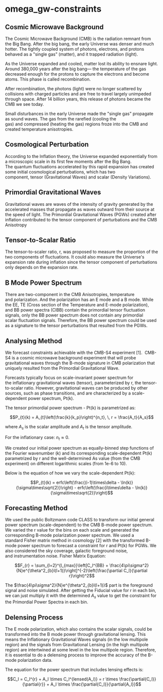 # omega_gw-constraints

## Cosmic Microwave Background
The Cosmic Microwave Background (CMB) is the radiation remnant from the Big Bang. After the big bang, the early Universe was denser and much hotter. The tightly coupled system of photons, electrons, and protons behaved as a "single gas" (matter), and it trapped radiation (light).

As the Universe expanded and cooled, matter lost its ability to ensnare light. Around 380,000 years after the big bang— the temperature of the gas decreased enough for the protons to capture the electrons and become atoms. This phase is called recombination.

After recombination, the photons (light) were no longer scattered by collisions with charged particles and are free to travel largely unimpeded through space. After 14 billion years, this release of photons became the CMB we see today.

Small disturbances in the early Universe made the "single gas" propagate as sound waves. The gas from the rarefied (cooling the gas) and compressed (heating the gas) regions froze into the CMB and created temperature anisotropies. 


## Cosmological Perturbation
According to the Inflation theory, the Universe expanded exponentially from a microscopic scale in its first few moments after the Big Bang. The quantum fluctuations accelerated by this rapid expansion has created some initial cosmological perturbations, which has two component, tensor (Gravitational Waves) and scalar (Density Variations).

## Primordial Gravitational Waves
Gravitational waves are waves of the intensity of gravity generated by the accelerated masses that propagate as waves outward from their source at the speed of light. The Primordial Gravitational Waves (PGWs) created after inflation contributed to the tensor component of perturbations and the CMB Anisotropy

## Tensor-to-Scalar Ratio
The tensor-to-scaler ratio, r, was proposed to measure the proportion of the two components of fluctuations. It could also measure the Universe's expansion rate during inflation since the tensor component of perturbations only depends on the expansion rate.

## B Mode Power Spectrum
There are two-component in the CMB Anisotropies, temperature and polarization. And the polarization has an E mode and a B mode. While the EE, TE (Cross section of the Temperature and E-mode polarization), and BB power spectra (ClBB) contain the primordial tensor fluctuation signals, only the BB power spectrum does not contain any primordial scalar fluctuation signals. Therefore, the BB power spectrum could be used as a signature to the tensor perturbations that resulted from the PGWs.

## Analysing Method
We forecast constraints achievable with the CMB-S4 experiment [1].  CMB-S4 is a cosmic microwave background experiment that will probe gravitational waves through the B-mode signature in CMB polarization that uniquely resulted from the Primordial Gravitational Wave.

Forecasts typically focus on scale-invariant power spectrum for the inflationary gravitational waves (tensor), parameterized by r, the tensor-to-scalar ratio. However, gravitational waves can be produced by other sources, such as phase transitions, and are characterized by a scale-dependent power spectrum, Pt(k). 

The tensor primordial power spectrum - Pt(k) is parametrized as: 

$$P_{t}(k) = A_{t}\left(\frac{k}{k_p}\right)^{n_t}, \, r = \frac{A_t}{A_s}$$

where $A_s$ is the scalar amplitude and $A_t$ is the tensor amplitude.

For the inflationary case: $n_t \approx 0$.

We created our initial power spectrum as equally-binned step functions of the Fourier wavenumber (k) and its corresponding scale-dependent Pt(k) parametrized by r and the well-determined As value (from the CMB experiment) on different logarithmic scales (from 1e-6 to 10).

Below is the equation of how we vary the scale-dependent Pt(k):

$$P_{t}(k) = erfc\left(\frac{(i-1)\times\delta - \ln(k)}{\sigma\times\sqrt{2}}\right) - erfc\left(\frac{i\times\delta - \ln(k)}{\sigma\times\sqrt{2}}\right)$$

## Forecasting Method
We used the public Boltzmann code CLASS to transform our initial general power spectrum (scale-dependent) to the CMB B-mode power spectrum. We varied the r value for the bins on each scale and generated the corresponding B-mode polarization power spectrum.
We used a standard Fisher matrix method in cosmology [2] with the transformed B-mode power spectrum to forecast a constraint for r and Pt(k) for PGWs. We also considered the sky coverage, galactic foreground noise, and instrumentation noise.
Fisher Matrix Equation: 

$$F_{r} = \sum_{l=2}^{l_{max}}\left[C_l^{BB} + \frac{4\pi\sigma^2}{N}e^{\theta^2_{b}l(l+1)}\right]^{-2}\left(\frac{\partial C_l}{\partial r}\right)^2$$

The $\frac{4\pi\sigma^2}{N}e^{\theta^2_{b}l(l+1)}$ part is the foreground signal and noise simulated. After getting the Fiducial value for r in each bin, we can just multiply it with the determined $A_s$ value to get the constraint for the Primordial Power Spectra in each bin.

## Delensing Process

The E mode polarization, which also contains the scalar signals, could be transformed into the B mode power through gravitational lensing. This means the Inflationary Gravitational Waves signals (in the low multipole region) and the signals from Gravitational Lensing (in the high multipole region) are intertwined at some level in the low multipole region. Therefore, it is essential to do a delensing process to improve the accuracy of the B-mode polarization data.

The equation for the power spectrum that includes lensing effects is:

$$C_l = C_l^{r} + A_l \times C_l^{lensed(A_l)} = r \times \frac{\partial{C_l}}{\partial{r}} + A_l \times \frac{\partial{C_l}}{\partial{A_l}}$$ 
